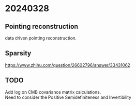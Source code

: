 
# 20240328

## Pointing reconstruction
data driven pointing reconstruction.

## Sparsity
https://www.zhihu.com/question/26602796/answer/33431062

## TODO
Add log on CMB covariance matrix calculations. \
Need to consider the Positive Semidefiniteness and Invertibility